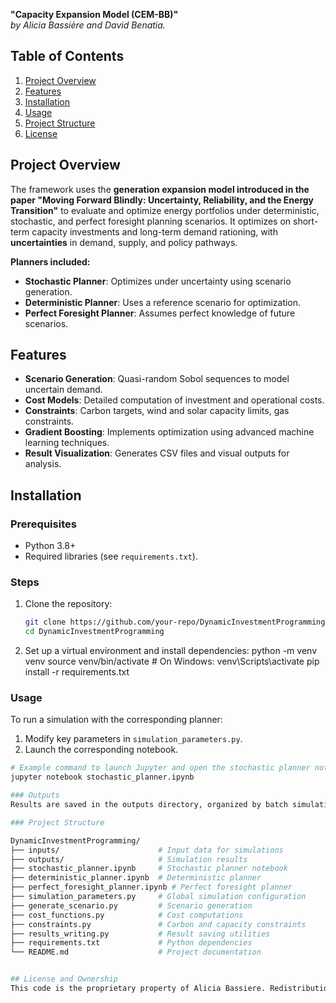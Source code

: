 **"Capacity Expansion Model (CEM-BB)"**  
*by Alicia Bassière and David Benatia.*

## Table of Contents
1. [Project Overview](#project-overview)
2. [Features](#features)
3. [Installation](#installation)
4. [Usage](#usage)
5. [Project Structure](#project-structure)
6. [License](#license)

## Project Overview

The framework uses the **generation expansion model introduced in the paper "Moving Forward Blindly: Uncertainty, Reliability, and the Energy Transition"** to evaluate and optimize energy portfolios under deterministic, stochastic, and perfect foresight planning scenarios. It optimizes on short-term capacity investments and long-term demand rationing, with **uncertainties** in demand, supply, and policy pathways.


**Planners included:**
- **Stochastic Planner**: Optimizes under uncertainty using scenario generation.
- **Deterministic Planner**: Uses a reference scenario for optimization.
- **Perfect Foresight Planner**: Assumes perfect knowledge of future scenarios.

## Features

- **Scenario Generation**: Quasi-random Sobol sequences to model uncertain demand.
- **Cost Models**: Detailed computation of investment and operational costs.
- **Constraints**: Carbon targets, wind and solar capacity limits, gas constraints.
- **Gradient Boosting**: Implements optimization using advanced machine learning techniques.
- **Result Visualization**: Generates CSV files and visual outputs for analysis.

## Installation

### Prerequisites
- Python 3.8+
- Required libraries (see `requirements.txt`).

### Steps
1. Clone the repository:
   ```bash
   git clone https://github.com/your-repo/DynamicInvestmentProgramming.git
   cd DynamicInvestmentProgramming

2. Set up a virtual environment and install dependencies:
    python -m venv venv
    source venv/bin/activate  # On Windows: venv\Scripts\activate
    pip install -r requirements.txt

### Usage

To run a simulation with the corresponding planner:

1. Modify key parameters in `simulation_parameters.py`.
2. Launch the corresponding notebook.

```bash
# Example command to launch Jupyter and open the stochastic planner notebook
jupyter notebook stochastic_planner.ipynb

### Outputs
Results are saved in the outputs directory, organized by batch simulation.

### Project Structure

DynamicInvestmentProgramming/
├── inputs/                      # Input data for simulations
├── outputs/                     # Simulation results
├── stochastic_planner.ipynb     # Stochastic planner notebook
├── deterministic_planner.ipynb  # Deterministic planner
├── perfect_foresight_planner.ipynb # Perfect foresight planner
├── simulation_parameters.py     # Global simulation configuration
├── generate_scenario.py         # Scenario generation
├── cost_functions.py            # Cost computations
├── constraints.py               # Carbon and capacity constraints
├── results_writing.py           # Result saving utilities
├── requirements.txt             # Python dependencies
└── README.md                    # Project documentation


## License and Ownership
This code is the proprietary property of Alicia Bassiere. Redistribution, modification, or use without explicit permission is prohibited.

